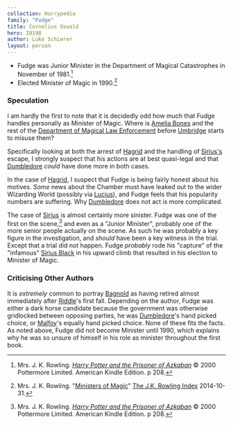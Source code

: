 ```yaml
---
collection: Harrypedia
family: "Fudge"
title: Cornelius Oswald
hero: I0198
author: Luke Schierer
layout: person
---
```


- Fudge was Junior Minister in the Department of Magical Catastrophes in November of 1981.[^220906-1]
- Elected Minister of Magic in 1990.[^220906-2]

[^220906-2]:
    Mrs. J. K. Rowling.
    "[Ministers of Magic](https://www.rowlingindex.org/work/msmpm/)"
    [The J.K. Rowling Index](https://www.rowlingindex.org) 2014-10-31.

[^220906-1]:
    Mrs. J. K. Rowling.
    _[Harry Potter and the Prisoner of Azkaban](https://www.librarything.com/work/2742161)_
    © 2000 Pottermore Limited. American Kindle Edition. p 208.

### Speculation

I am hardly the first to note that it is decidedly odd how much that Fudge
handles personally as Minister of Magic. Where is [Amelia Bones][] and the
rest of the [Department of Magical Law Enforcement][MLE] before [Umbridge][]
starts to misuse them?

[MLE]: ../../../culture/government
[Amelia Bones]: ../../bones/amelia_susan
[Umbridge]: ../../Umbridge/Delores_Jane/

Specifically looking at both the arrest of [Hagrid][] and the handling of
[Sirius's][SB] escape, I strongly suspect that his actions are at best quasi-legal
and that [Dumbledore][] _could_ have done more in both cases.

[Hagrid]: ../../Hagrid/Rubeus/
[SB]: ../../Black/Sirius_iii/
[Dumbledore]: ../../Dumbledore/Albus_Percival_Wulfric_Brian/

In the case of [Hagrid][], I suspect that Fudge is being fairly honest about
his motives. _Some_ news about the Chamber must have leaked out to the wider
Wizarding World (possibly via [Lucius][]), and Fudge feels that his popularity
numbers are suffering. Why [Dumbledore][] does not act is more complicated.

[Lucius]: ../../Malfoy/Lucius_Abraxas/

The case of [Sirius][SB] is almost certainly more sinister. Fudge was one of
the first on the scene,[^220906-3] and even as a "Junior Minister", probably
one of the more senior people actually on the scene. As such he was probably a
key figure in the investigation, and _should_ have been a key witness in the
trial. Except that a trial did not happen. Fudge _probably_ rode his
"capture" of the "infamous" [Sirius Black][SB] in his upward climb that
resulted in his election to Minister of Magic.

[^220906-3]:
    Mrs. J. K. Rowling.
    _[Harry Potter and the Prisoner of Azkaban](https://www.librarything.com/work/2742161)_
    © 2000 Pottermore Limited. American Kindle Edition. p 208.

### Criticising Other Authors

It is _extremely_ common to portray [Bagnold][] as having retired almost
immediately after [Riddle][]'s first fall. Depending on the author, Fudge was
either a dark horse candidate because the government was otherwise gridlocked
between opposing parties, he was [Dumbledore][]'s hand picked choice, or
[Malfoy][]'s equally hand picked choice. None of these fits the facts. As
noted above, Fudge did not become Minister until 1990, which explains why he
was so unsure of himself in his role as minister throughout the first book.

[Riddle]: ../../Riddle/Tom_Marvolo/
[Bagnold]: ../../bagnold/millicent
[Malfoy]: ../../Malfoy/Lucius_Abraxas/
